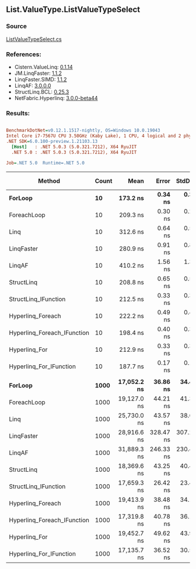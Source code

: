 ﻿## List.ValueType.ListValueTypeSelect

### Source
[ListValueTypeSelect.cs](../LinqBenchmarks/List/ValueType/ListValueTypeSelect.cs)

### References:
- Cistern.ValueLinq: [0.1.14](https://www.nuget.org/packages/Cistern.ValueLinq/0.1.14)
- JM.LinqFaster: [1.1.2](https://www.nuget.org/packages/JM.LinqFaster/1.1.2)
- LinqFaster.SIMD: [1.1.2](https://www.nuget.org/packages/LinqFaster.SIMD/1.0.3)
- LinqAF: [3.0.0.0](https://www.nuget.org/packages/LinqAF/3.0.0.0)
- StructLinq.BCL: [0.25.3](https://www.nuget.org/packages/StructLinq.BCL/0.25.3)
- NetFabric.Hyperlinq: [3.0.0-beta44](https://www.nuget.org/packages/NetFabric.Hyperlinq/3.0.0-beta44)

### Results:
``` ini

BenchmarkDotNet=v0.12.1.1517-nightly, OS=Windows 10.0.19043
Intel Core i7-7567U CPU 3.50GHz (Kaby Lake), 1 CPU, 4 logical and 2 physical cores
.NET SDK=6.0.100-preview.1.21103.13
  [Host]   : .NET 5.0.3 (5.0.321.7212), X64 RyuJIT
  .NET 5.0 : .NET 5.0.3 (5.0.321.7212), X64 RyuJIT

Job=.NET 5.0  Runtime=.NET 5.0  

```
|                      Method | Count |        Mean |     Error |    StdDev | Ratio | RatioSD |   Gen 0 | Gen 1 | Gen 2 | Allocated |
|---------------------------- |------ |------------:|----------:|----------:|------:|--------:|--------:|------:|------:|----------:|
|                     **ForLoop** |    **10** |    **173.2 ns** |   **0.34 ns** |   **0.30 ns** |  **1.00** |    **0.00** |       **-** |     **-** |     **-** |         **-** |
|                 ForeachLoop |    10 |    209.3 ns |   0.30 ns |   0.28 ns |  1.21 |    0.00 |       - |     - |     - |         - |
|                        Linq |    10 |    312.6 ns |   0.64 ns |   0.54 ns |  1.81 |    0.01 |  0.0877 |     - |     - |     184 B |
|                  LinqFaster |    10 |    280.9 ns |   0.91 ns |   0.85 ns |  1.62 |    0.01 |  0.3324 |     - |     - |     696 B |
|                      LinqAF |    10 |    410.2 ns |   1.56 ns |   1.38 ns |  2.37 |    0.01 |       - |     - |     - |         - |
|                  StructLinq |    10 |    208.8 ns |   0.65 ns |   0.57 ns |  1.21 |    0.00 |  0.0191 |     - |     - |      40 B |
|        StructLinq_IFunction |    10 |    212.5 ns |   0.33 ns |   0.31 ns |  1.23 |    0.00 |       - |     - |     - |         - |
|           Hyperlinq_Foreach |    10 |    222.2 ns |   0.49 ns |   0.43 ns |  1.28 |    0.00 |       - |     - |     - |         - |
| Hyperlinq_Foreach_IFunction |    10 |    198.4 ns |   0.40 ns |   0.37 ns |  1.15 |    0.00 |       - |     - |     - |         - |
|               Hyperlinq_For |    10 |    212.9 ns |   0.33 ns |   0.31 ns |  1.23 |    0.00 |       - |     - |     - |         - |
|     Hyperlinq_For_IFunction |    10 |    187.7 ns |   0.17 ns |   0.15 ns |  1.08 |    0.00 |       - |     - |     - |         - |
|                             |       |             |           |           |       |         |         |       |       |           |
|                     **ForLoop** |  **1000** | **17,052.2 ns** |  **36.86 ns** |  **34.48 ns** |  **1.00** |    **0.00** |       **-** |     **-** |     **-** |         **-** |
|                 ForeachLoop |  1000 | 19,127.0 ns |  44.21 ns |  41.35 ns |  1.12 |    0.00 |       - |     - |     - |         - |
|                        Linq |  1000 | 25,730.0 ns |  43.57 ns |  38.63 ns |  1.51 |    0.00 |  0.0610 |     - |     - |     184 B |
|                  LinqFaster |  1000 | 28,916.6 ns | 328.47 ns | 307.25 ns |  1.70 |    0.02 | 30.2734 |     - |     - |  64,056 B |
|                      LinqAF |  1000 | 31,889.3 ns | 246.33 ns | 230.41 ns |  1.87 |    0.01 |       - |     - |     - |         - |
|                  StructLinq |  1000 | 18,369.6 ns |  43.25 ns |  40.46 ns |  1.08 |    0.00 |       - |     - |     - |      40 B |
|        StructLinq_IFunction |  1000 | 17,659.3 ns |  26.42 ns |  23.42 ns |  1.04 |    0.00 |       - |     - |     - |         - |
|           Hyperlinq_Foreach |  1000 | 19,413.9 ns |  38.48 ns |  34.11 ns |  1.14 |    0.00 |       - |     - |     - |         - |
| Hyperlinq_Foreach_IFunction |  1000 | 17,319.8 ns |  40.78 ns |  36.15 ns |  1.02 |    0.00 |       - |     - |     - |         - |
|               Hyperlinq_For |  1000 | 19,452.7 ns |  49.62 ns |  43.99 ns |  1.14 |    0.00 |       - |     - |     - |         - |
|     Hyperlinq_For_IFunction |  1000 | 17,135.7 ns |  36.52 ns |  30.50 ns |  1.01 |    0.00 |       - |     - |     - |         - |
